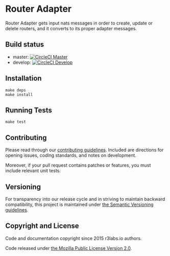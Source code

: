 # Router Adapter

Router Adapter gets input nats messages in order to create, update or delete routers, and it converts to its proper adapter messages.

## Build status

* master:  [![CircleCI Master](https://circleci.com/gh/ErnestIO/router-adapter/tree/master.svg?style=svg&circle-token=627e89c447fe342aff9815ca146b081a37c075ad)](https://circleci.com/gh/ErnestIO/router-adapter/tree/master)
* develop: [![CircleCI Develop](https://circleci.com/gh/ErnestIO/router-adapter/tree/develop.svg?style=svg&circle-token=627e89c447fe342aff9815ca146b081a37c075ad)](https://circleci.com/gh/ErnestIO/router-adapter/tree/develop)

## Installation

```
make deps
make install
```

## Running Tests

```
make test
```

## Contributing

Please read through our
[contributing guidelines](CONTRIBUTING.md).
Included are directions for opening issues, coding standards, and notes on
development.

Moreover, if your pull request contains patches or features, you must include
relevant unit tests.

## Versioning

For transparency into our release cycle and in striving to maintain backward
compatibility, this project is maintained under [the Semantic Versioning guidelines](http://semver.org/).

## Copyright and License

Code and documentation copyright since 2015 r3labs.io authors.

Code released under
[the Mozilla Public License Version 2.0](LICENSE).

